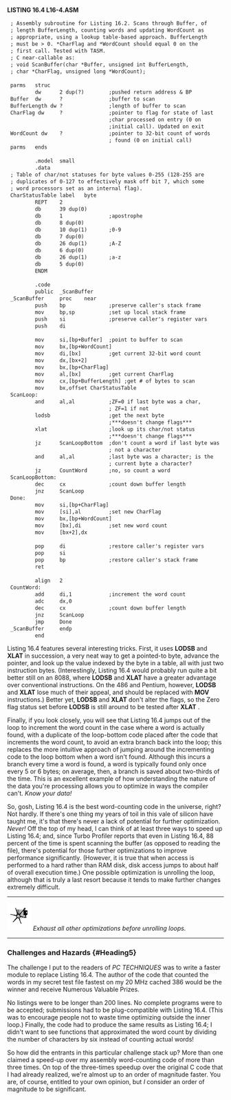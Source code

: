 **LISTING 16.4 L16-4.ASM**

     ; Assembly subroutine for Listing 16.2. Scans through Buffer, of
     ; length BufferLength, counting words and updating WordCount as
     ; appropriate, using a lookup table-based approach. BufferLength
     ; must be > 0. *CharFlag and *WordCount should equal 0 on the
     ; first call. Tested with TASM.
     ; C near-callable as:
     ; void ScanBuffer(char *Buffer, unsigned int BufferLength,
     ; char *CharFlag, unsigned long *WordCount);
     
     parms   struc
             dw      2 dup(?)        ;pushed return address & BP
     Buffer  dw      ?               ;buffer to scan
     BufferLength dw ?               ;length of buffer to scan
     CharFlag dw     ?               ;pointer to flag for state of last
                                     ;char processed on entry (0 on
                                     ;initial call). Updated on exit
     WordCount dw    ?               ;pointer to 32-bit count of words
                                     ; found (0 on initial call)
     parms   ends
     
             .model  small
             .data
     ; Table of char/not statuses for byte values 0-255 (128-255 are
     ; duplicates of 0-127 to effectively mask off bit 7, which some
     ; word processors set as an internal flag).
     CharStatusTable label   byte
             REPT    2
             db      39 dup(0)
             db      1               ;apostrophe
             db      8 dup(0)
             db      10 dup(1)       ;0-9
             db      7 dup(0)
             db      26 dup(1)       ;A-Z
             db      6 dup(0)
             db      26 dup(1)       ;a-z
             db      5 dup(0)
             ENDM
     
             .code
             public  _ScanBuffer
     _ScanBuffer     proc    near
             push    bp              ;preserve caller's stack frame
             mov     bp,sp           ;set up local stack frame
             push    si              ;preserve caller's register vars
             push    di
     
             mov     si,[bp+Buffer]  ;point to buffer to scan
             mov     bx,[bp+WordCount]
             mov     di,[bx]         ;get current 32-bit word count
             mov     dx,[bx+2]
             mov     bx,[bp+CharFlag]
             mov     al,[bx]         ;get current CharFlag
             mov     cx,[bp+BufferLength] ;get # of bytes to scan
             mov     bx,offset CharStatusTable
     ScanLoop:
             and     al,al           ;ZF=0 if last byte was a char,
                                     ; ZF=1 if not
             lodsb                   ;get the next byte
                                     ;***doesn't change flags***
             xlat                    ;look up its char/not status
                                     ;***doesn't change flags***
             jz      ScanLoopBottom  ;don't count a word if last byte was
                                     ; not a character
             and     al,al           ;last byte was a character; is the
                                     ; current byte a character?
             jz      CountWord       ;no, so count a word
     ScanLoopBottom:
             dec     cx              ;count down buffer length
             jnz     ScanLoop
     Done:
             mov     si,[bp+CharFlag]
             mov     [si],al         ;set new CharFlag
             mov     bx,[bp+WordCount]
             mov     [bx],di         ;set new word count
             mov     [bx+2],dx
     
             pop     di              ;restore caller's register vars
             pop     si
             pop     bp              ;restore caller's stack frame
             ret
     
             align   2
     CountWord:
             add     di,1            ;increment the word count
             adc     dx,0
             dec     cx              ;count down buffer length
             jnz     ScanLoop
             jmp     Done
     _ScanBuffer     endp
             end
     

Listing 16.4 features several interesting tricks. First, it uses
**LODSB** and **XLAT** in succession, a very neat way to get a
pointed-to byte, advance the pointer, and look up the value indexed by
the byte in a table, all with just two instruction bytes.
(Interestingly, Listing 16.4 would probably run quite a bit better still
on an 8088, where **LODSB** and **XLAT** have a greater advantage over
conventional instructions. On the 486 and Pentium, however, **LODSB**
and **XLAT** lose much of their appeal, and should be replaced with
**MOV** instructions.) Better yet, **LODSB** and **XLAT** don't alter
the flags, so the Zero flag status set before **LODSB** is still around
to be tested after **XLAT** .

Finally, if you look closely, you will see that Listing 16.4 jumps out
of the loop to increment the word count in the case where a word is
actually found, with a duplicate of the loop-bottom code placed after
the code that increments the word count, to avoid an extra branch back
into the loop; this replaces the more intuitive approach of jumping
around the incrementing code to the loop bottom when a word isn't found.
Although this incurs a branch every time a word is found, a word is
typically found only once every 5 or 6 bytes; on average, then, a branch
is saved about two-thirds of the time. This is an excellent example of
how understanding the nature of the data you're processing allows you to
optimize in ways the compiler can't. *Know your data!*

So, gosh, Listing 16.4 is the best word-counting code in the universe,
right? Not hardly. If there's one thing my years of toil in this vale of
silicon have taught me, it's that there's never a lack of potential for
further optimization. *Never!* Off the top of my head, I can think of at
least three ways to speed up Listing 16.4; and, since Turbo Profiler
reports that even in Listing 16.4, 88 percent of the time is spent
scanning the buffer (as opposed to reading the file), there's potential
for those further optimizations to improve performance significantly.
(However, it is true that when access is performed to a hard rather than
RAM disk, disk access jumps to about half of overall execution time.)
One possible optimization is unrolling the loop, although that is truly
a last resort because it tends to make further changes extremely
difficult.

  ------------------- -----------------------------------------------------------
  ![](images/i.jpg)   *Exhaust all other optimizations before unrolling loops.*
  ------------------- -----------------------------------------------------------

### Challenges and Hazards {#Heading5}

The challenge I put to the readers of *PC TECHNIQUES* was to write a
faster module to replace Listing 16.4. The author of the code that
counted the words in my secret test file fastest on my 20 MHz cached 386
would be the winner and receive Numerous Valuable Prizes.

No listings were to be longer than 200 lines. No complete programs were
to be accepted; submissions had to be plug-compatible with Listing 16.4.
(This was to encourage people not to waste time optimizing outside the
inner loop.) Finally, the code had to produce the same results as
Listing 16.4; I didn't want to see functions that approximated the word
count by dividing the number of characters by six instead of counting
actual words!

So how did the entrants in this particular challenge stack up? More than
one claimed a speed-up over my assembly word-counting code of more than
three times. On top of the three-times speedup over the original C code
that I had already realized, we're almost up to an order of magnitude
faster. You are, of course, entitled to your own opinion, but *I*
consider an order of magnitude to be significant.